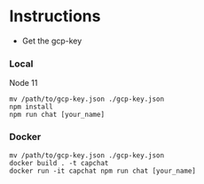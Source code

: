 # Instructions
- Get the gcp-key
### Local
Node 11
```
mv /path/to/gcp-key.json ./gcp-key.json
npm install
npm run chat [your_name]
```
### Docker
```
mv /path/to/gcp-key.json ./gcp-key.json
docker build . -t capchat
docker run -it capchat npm run chat [your_name]
```
